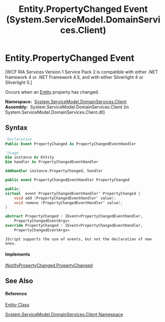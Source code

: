 ﻿---
title: Entity.PropertyChanged Event (System.ServiceModel.DomainServices.Client)
TOCTitle: PropertyChanged Event
ms:assetid: E:System.ServiceModel.DomainServices.Client.Entity.PropertyChanged
ms:mtpsurl: https://msdn.microsoft.com/en-us/library/system.servicemodel.domainservices.client.entity.propertychanged(v=VS.91)
ms:contentKeyID: 28755120
ms.date: 01/27/2012
mtps_version: v=VS.91
f1_keywords:
- System.ServiceModel.DomainServices.Client.Entity.PropertyChanged
dev_langs:
- CSharp
- JScript
- VB
- FSharp
- c++
api_location:
- System.ServiceModel.DomainServices.Client.dll
api_name:
- System.ServiceModel.DomainServices.Client.Entity.add_PropertyChanged
- System.ServiceModel.DomainServices.Client.Entity.PropertyChanged
- System.ServiceModel.DomainServices.Client.Entity.remove_PropertyChanged
api_type:
- Managed
topic_type:
- apiref
- kbSyntax
product_family_name: VS
ROBOTS: INDEX,FOLLOW
---

# Entity.PropertyChanged Event

\[WCF RIA Services Version 1 Service Pack 2 is compatible with either .NET framework 4 or .NET Framework 4.5, and with either Silverlight 4 or Silverlight 5.\]

Occurs when an [Entity](ff422907\(v=vs.91\).md) property has changed.

**Namespace:**  [System.ServiceModel.DomainServices.Client](ff422479\(v=vs.91\).md)  
**Assembly:**  System.ServiceModel.DomainServices.Client (in System.ServiceModel.DomainServices.Client.dll)

## Syntax

``` vb
'Declaration
Public Event PropertyChanged As PropertyChangedEventHandler
```

``` vb
'Usage
Dim instance As Entity
Dim handler As PropertyChangedEventHandler

AddHandler instance.PropertyChanged, handler
```

``` csharp
public event PropertyChangedEventHandler PropertyChanged
```

``` c++
public:
virtual  event PropertyChangedEventHandler^ PropertyChanged {
    void add (PropertyChangedEventHandler^ value);
    void remove (PropertyChangedEventHandler^ value);
}
```

``` fsharp
abstract PropertyChanged : IEvent<PropertyChangedEventHandler,
    PropertyChangedEventArgs>
override PropertyChanged : IEvent<PropertyChangedEventHandler,
    PropertyChangedEventArgs>
```

``` jscript
JScript supports the use of events, but not the declaration of new ones.
```

#### Implements

[INotifyPropertyChanged.PropertyChanged](https://msdn.microsoft.com/en-us/library/ms133023)  

## See Also

#### Reference

[Entity Class](ff422907\(v=vs.91\).md)

[System.ServiceModel.DomainServices.Client Namespace](ff422479\(v=vs.91\).md)

